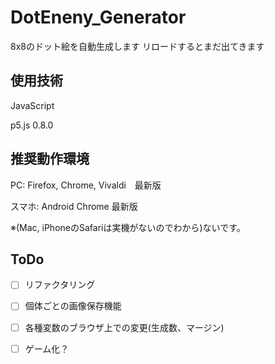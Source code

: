 # DotEneny_Generator
8x8のドット絵を自動生成します
リロードするとまだ出てきます

## 使用技術

JavaScript

p5.js 0.8.0

## 推奨動作環境

PC: Firefox, Chrome, Vivaldi　最新版

スマホ: Android Chrome 最新版

※(Mac, iPhoneのSafariは実機がないのでわから)ないです。

## ToDo

- [ ] リファクタリング

- [ ] 個体ごとの画像保存機能

- [ ] 各種変数のブラウザ上での変更(生成数、マージン)

- [ ] ゲーム化？
